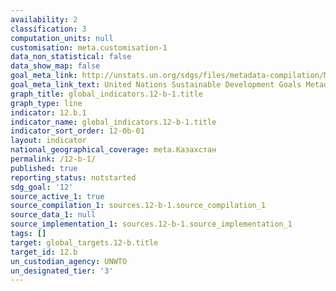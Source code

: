 ```yaml
---
availability: 2
classification: 3
computation_units: null
customisation: meta.customisation-1
data_non_statistical: false
data_show_map: false
goal_meta_link: http://unstats.un.org/sdgs/files/metadata-compilation/Metadata-Goal-12.pdf
goal_meta_link_text: United Nations Sustainable Development Goals Metadata (pdf 782kB)
graph_title: global_indicators.12-b-1.title
graph_type: line
indicator: 12.b.1
indicator_name: global_indicators.12-b-1.title
indicator_sort_order: 12-0b-01
layout: indicator
national_geographical_coverage: meta.Казахстан
permalink: /12-b-1/
published: true
reporting_status: notstarted
sdg_goal: '12'
source_active_1: true
source_compilation_1: sources.12-b-1.source_compilation_1
source_data_1: null
source_implementation_1: sources.12-b-1.source_implementation_1
tags: []
target: global_targets.12-b.title
target_id: 12.b
un_custodian_agency: UNWTO
un_designated_tier: '3'
---
```

